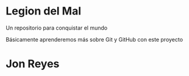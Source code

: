 # Legion del Mal
Un repositorio para conquistar el mundo

Básicamente aprenderemos más sobre Git y GitHub con este proyecto

# Jon Reyes
